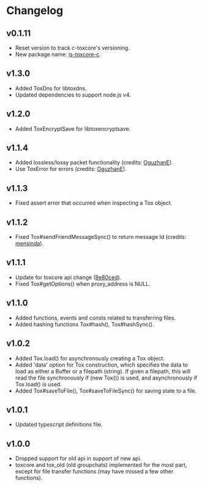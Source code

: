 Changelog
=========

v0.1.11
-------
- Reset version to track c-toxcore's versioning.
- New package name: [js-toxcore-c](https://www.npmjs.com/package/js-toxcore-c).

v1.3.0
------
- Added ToxDns for libtoxdns.
- Updated dependencies to support node.js v4.

v1.2.0
------
- Added ToxEncryptSave for libtoxencryptsave.

v1.1.4
------
- Added lossless/lossy packet functionality (credits: [OguzhanE]).
- Use ToxError for errors (credits: [OguzhanE]).

v1.1.3
------
- Fixed assert error that occurred when inspecting a Tox object.

v1.1.2
------
- Fixed Tox#sendFriendMessageSync() to return message Id (credits: [mensinda]).

v1.1.1
------
- Update for toxcore api change ([8e80ced](https://github.com/irungentoo/toxcore/commit/8e80ced)).
- Fixed Tox#getOptions() when proxy_address is NULL.

v1.1.0
------
- Added functions, events and consts related to transferring files.
- Added hashing functions Tox#hash(), Tox#hashSync().

v1.0.2
------
- Added Tox.load() for asynchronously creating a Tox object.
- Added 'data' option for Tox construction, which specifies the data to load
  as either a Buffer or a filepath (string). If given a filepath, this will
  read the file synchronously if (new Tox()) is used, and asynchronously if
  Tox.load() is used.
- Added Tox#saveToFile(), Tox#saveToFileSync() for saving state to a file.

v1.0.1
------
- Updated typescript definitions file.

v1.0.0
------
- Dropped support for old api in support of new api.
- toxcore and tox_old (old groupchats) implemented for the most part, except
  for file transfer functions (may have missed a few other functions).

[Arvius]:https://github.com/Arvius
[mensinda]:https://github.com/mensinda
[OguzhanE]:https://github.com/OguzhanE

